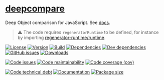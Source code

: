 [deepcompare](https://aureooms.github.io/deepcompare)
==

Deep Object comparison for JavaScript.
See [docs](https://aureooms.github.io/deepcompare/index.html).

> :warning: The code requires `regeneratorRuntime` to be defined, for instance by importing
> [regenerator-runtime/runtime](https://www.npmjs.com/package/regenerator-runtime).

[![License](https://img.shields.io/github/license/aureooms/deepcompare.svg)](https://raw.githubusercontent.com/aureooms/deepcompare/master/LICENSE)
[![Version](https://img.shields.io/npm/v/deepcompare.svg)](https://www.npmjs.org/package/deepcompare)
[![Build](https://img.shields.io/travis/aureooms/deepcompare/master.svg)](https://travis-ci.org/aureooms/deepcompare/branches)
[![Dependencies](https://img.shields.io/david/aureooms/deepcompare.svg)](https://david-dm.org/aureooms/deepcompare)
[![Dev dependencies](https://img.shields.io/david/dev/aureooms/deepcompare.svg)](https://david-dm.org/aureooms/deepcompare?type=dev)
[![GitHub issues](https://img.shields.io/github/issues/aureooms/deepcompare.svg)](https://github.com/aureooms/deepcompare/issues)
[![Downloads](https://img.shields.io/npm/dm/deepcompare.svg)](https://www.npmjs.org/package/deepcompare)

[![Code issues](https://img.shields.io/codeclimate/issues/aureooms/deepcompare.svg)](https://codeclimate.com/github/aureooms/deepcompare/issues)
[![Code maintainability](https://img.shields.io/codeclimate/maintainability/aureooms/deepcompare.svg)](https://codeclimate.com/github/aureooms/deepcompare/trends/churn)
[![Code coverage (cov)](https://img.shields.io/codecov/c/gh/aureooms/deepcompare/master.svg)](https://codecov.io/gh/aureooms/deepcompare)
<!--[![Code coverage (alls)](https://img.shields.io/coveralls/github/aureooms/deepcompare/master.svg)](https://coveralls.io/r/aureooms/deepcompare)-->
<!--[![Code coverage (clim)](https://img.shields.io/codeclimate/coverage/aureooms/deepcompare.svg)](https://codeclimate.com/github/aureooms/deepcompare/trends/test_coverage_new_code)-->
[![Code technical debt](https://img.shields.io/codeclimate/tech-debt/aureooms/deepcompare.svg)](https://codeclimate.com/github/aureooms/deepcompare/trends/technical_debt)
[![Documentation](https://aureooms.github.io/deepcompare/badge.svg)](https://aureooms.github.io/deepcompare/source.html)
[![Package size](https://img.shields.io/bundlephobia/minzip/deepcompare)](https://bundlephobia.com/result?p=deepcompare)
